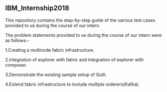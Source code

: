 ## IBM_Internship2018

This repository contains the step-by-step guide of the various test cases provided to us during the course of our intern.

The problem statements provided to us during the course of our intern were as follows:-

1.Creating a multinode fabric infrastructure.

2.Integration of explorer with fabric and integration of explorer with composer.

3.Demonstrate the existing sample setup of Quilt.

4.Extend fabric infrastructure to include multiple orderers(Kafka).
